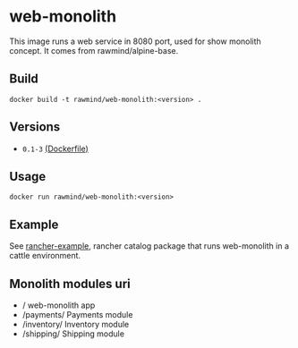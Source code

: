 web-monolith
============

This image runs a web service in 8080 port, used for show monolith concept. It comes from rawmind/alpine-base.

## Build

```
docker build -t rawmind/web-monolith:<version> .
```

## Versions

- `0.1-3` [(Dockerfile)](https://github.com/rawmind0/web-monolit/blob/0.1-3/Dockerfile)


## Usage

```
docker run rawmind/web-monolith:<version> 
```

## Example

See [rancher-example][rancher-example], rancher catalog package that runs web-monolith in a cattle environment.

## Monolith modules uri

- / web-monolith app
- /payments/ Payments module
- /inventory/ Inventory module
- /shipping/ Shipping module

[rancher-example]: https://github.com/rawmind0/web-monolith/tree/master/rancher